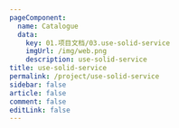 ```yaml
---
pageComponent:
  name: Catalogue
  data:
    key: 01.项目文档/03.use-solid-service
    imgUrl: /img/web.png
    description: use-solid-service
title: use-solid-service
permalink: /project/use-solid-service
sidebar: false
article: false
comment: false
editLink: false
---
```


